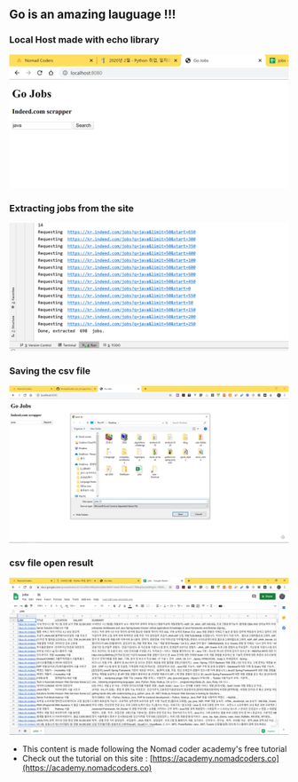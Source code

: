 ## Go is an amazing lauguage !!! 

### Local Host made with echo library

![README%20md/Untitled.png](captures/Untitled.png)

### Extracting jobs from the site

![README%20md/Untitled%201.png](captures/Untitled%201.png)

### Saving the csv file

![README%20md/Untitled%202.png](captures/Untitled%202.png)

### csv file open result

![README%20md/Untitled%203.png](captures/Untitled%203.png)

- This content is made following the Nomad coder academy's free tutorial
- Check out the tutorial on this site : [https://academy.nomadcoders.co](https://academy.nomadcoders.co)